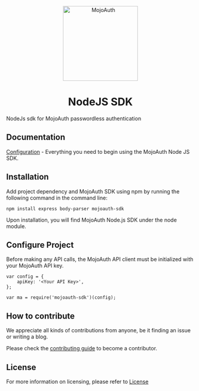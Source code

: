 <p align="center">
  <a href="https://www.mojoauth.com">
    <img alt="MojoAuth" src="https://mojoauth.com/blog/assets/images/logo.svg" width="200" />
  </a>
</p>

<h1 align="center">
  NodeJS SDK
</h1>


NodeJs sdk for MojoAuth passwordless authentication

## Documentation 

[Configuration](https://mojoauth.com/docs/guides/nodejs/) - Everything you need to begin using the MojoAuth Node JS SDK.

## Installation 

Add project dependency and MojoAuth SDK using npm by running the following command in the command line:

```npm install express body-parser mojoauth-sdk```

Upon installation, you will find MojoAuth Node.js SDK under the node module.

## Configure Project

Before making any API calls, the MojoAuth API client must be initialized with your MojoAuth API key.

```
var config = {
    apiKey: '<Your API Key>',
};

var ma = require('mojoauth-sdk')(config);
```
## How to contribute

We appreciate all kinds of contributions from anyone, be it finding an issue or writing a blog.

Please check the [contributing guide](CONTRIBUTING.md) to become a contributor.

## License

For more information on licensing, please refer to [License](https://github.com/MojoAuth/mojoauth-node/blob/main/LICENSE)
